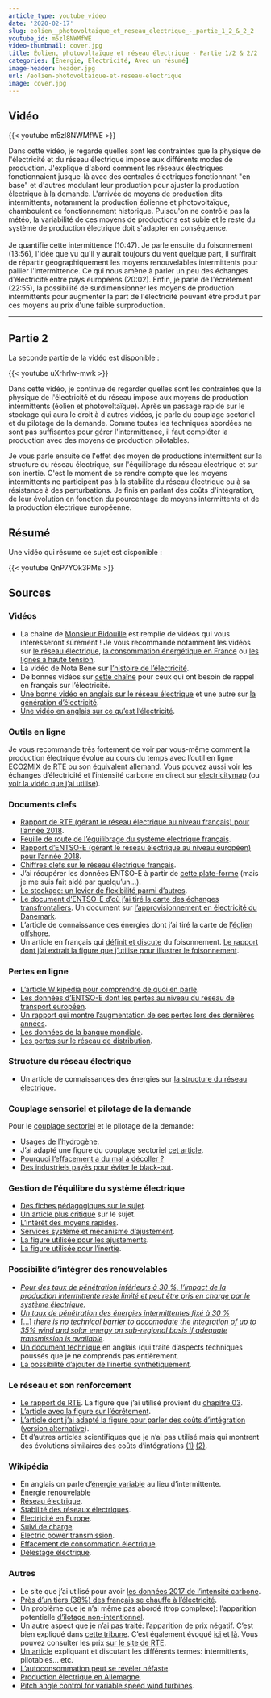 ```yaml
---
article_type: youtube_video
date: '2020-02-17'
slug: eolien__photovoltaique_et_reseau_electrique_-_partie_1_2_&_2_2
youtube_id: m5zl8NWMfWE
video-thumbnail: cover.jpg
title: Éolien, photovoltaïque et réseau électrique - Partie 1/2 & 2/2
categories: [Énergie, Électricité, Avec un résumé]
image-header: header.jpg
url: /eolien-photovoltaique-et-reseau-electrique
image: cover.jpg
---
```


## Vidéo

{{< youtube m5zl8NWMfWE >}}

Dans cette vidéo, je regarde quelles sont les contraintes que la physique
de l'électricité et du réseau électrique impose aux différents modes de
production. J'explique d'abord comment les réseaux électriques
fonctionnaient jusque-là avec des centrales électriques fonctionnant "en
base" et d'autres modulant leur production pour ajuster la production
électrique à la demande. L'arrivée de moyens de production dits
intermittents, notamment la production éolienne et photovoltaïque,
chamboulent ce fonctionnement historique. Puisqu'on ne contrôle pas la
météo, la variabilité de ces moyens de productions est subie et le reste
du système de production électrique doit s'adapter en
conséquence.<br><br>
Je quantifie cette intermittence (10:47). Je parle ensuite du
foisonnement (13:56), l'idée que vu qu'il y aurait toujours du vent
quelque part, il suffirait de répartir géographiquement les moyens
renouvelables intermittents pour pallier l'intermittence. Ce qui nous
amène à parler un peu des échanges d'électricité entre pays européens
(20:02). Enfin, je parle de l'écrêtement (22:55), la possibilité de
surdimensionner les moyens de production intermittents pour augmenter la
part de l'électricité pouvant être produit par ces moyens au prix d'une
faible surproduction.


<hr>

## Partie 2

La seconde partie de la vidéo est disponible :

{{< youtube uXrhrIw-mwk >}}

Dans cette vidéo, je continue de regarder quelles sont les contraintes que la physique de l'électricité et du réseau impose aux moyens de production intermittents (éolien et photovoltaïque). Après un passage rapide sur le stockage qui aura le droit à d'autres vidéos, je parle du couplage sectoriel et du pilotage de la demande. Comme toutes les techniques abordées ne sont pas suffisantes pour gérer l'intermittence, il faut compléter la production avec des moyens de production pilotables.

Je vous parle ensuite de l'effet des moyen de productions intermittent sur la structure du réseau électrique, sur l'équilibrage du réseau électrique et sur son inertie. C'est le moment de se rendre compte que les moyens intermittents ne participent pas à la stabilité du réseau électrique ou à sa résistance à des perturbations. Je finis en parlant des coûts d'intégration, de leur évolution en fonction du pourcentage de moyens intermittents et de la production électrique européenne.

## Résumé

Une vidéo qui résume ce sujet est disponible :

{{< youtube QnP7YOk3PMs >}}

## Sources

### Vidéos

- La chaîne de [Monsieur Bidouille](https://www.youtube.com/user/monsieurbidouille) est remplie de vidéos qui vous intéresseront sûrement ! Je vous recommande notamment les vidéos sur [le réseau électrique](https://www.youtube.com/watch?v=mhZU6RWlyo0), [la consommation énergétique en France](https://www.youtube.com/watch?v=UqQd023K4Co) ou [les lignes à haute tension](https://www.youtube.com/watch?v=ZtLsSPNgQxw).
- La vidéo de Nota Bene sur [l’histoire de l’électricité](https://www.youtube.com/watch?v=9knQZiIoBTE).
- De bonnes vidéos sur [cette chaîne](https://www.youtube.com/watch?v=7W1wb7U6e3c) pour ceux qui ont besoin de rappel en français sur l’électricité.
- [Une bonne vidéo en anglais sur le réseau électrique](https://www.youtube.com/watch?v=v1BMWczn7JM) et une autre sur [la génération d’électricité](https://www.youtube.com/watch?v=AHFZVn38dTM).
- [Une vidéo en anglais sur ce qu’est l’électricité](https://www.youtube.com/watch?v=ru032Mfsfig).

### Outils en ligne

Je vous recommande très fortement de voir par vous-même comment la production électrique évolue au cours du temps avec l’outil en ligne [ECO2MIX de RTE](https://www.rte-france.com/fr/eco2mix/eco2mix-mix-energetique) ou son [équivalent allemand](https://www.energy-charts.de/power.htm). Vous pouvez aussi voir les échanges d’électricité et l’intensité carbone en direct sur [electricitymap](https://www.electricitymap.org/?page=country&solar=false&remote=true&wind=false&countryCode=FR) (ou [voir la vidéo que j’ai utilisé](https://www.youtube.com/watch?v=sXt-oMxz6hA)).

### Documents clefs

- [Rapport de RTE (gérant le réseau électrique au niveau français) pour l’année 2018](https://www.rte-france.com/sites/default/files/be_pdf_2018v3.pdf).
- [Feuille de route de l’équilibrage du système électrique français](https://www.rte-france.com/sites/default/files/livre_vert_equilibre_od_version_detaillee.pdf).
- [Rapport d’ENTSO-E (gérant le réseau électrique au niveau européen) pour l’année 2018](https://annualreport2018.entsoe.eu/wp-content/uploads/2019/06/l_entso-e_ar2018_08_190612.pdf).
- [Chiffres clefs sur le réseau électrique français](https://www.rte-france.com/fr/ecran/1er-reseau-de-transport-d-electricite-d-europe).
- J’ai récupérer les données ENTSO-E à partir de [cette plate-forme](https://transparency.entsoe.eu/) (mais je me suis fait aidé par quelqu’un...).
- [Le stockage: un levier de flexibilité parmi d’autres](https://www.larevuedelenergie.com/le-stockage-un-levier-de-flexibilite-parmi-dautres/).
- [Le document d’ENTSO-E d’où j’ai tiré la carte des échanges transfrontaliers](https://docstore.entsoe.eu/Documents/Publications/Statistics/Factsheet/entsoe_sfs2018_web.pdf). Un document sur [l’approvisionnement en électricité du Danemark](https://ens.dk/sites/ens.dk/files/Globalcooperation/security_of_electricity_supply_in_denmark.pdf).
- L’article de connaissance des énergies dont j’ai tiré la carte de [l’éolien offshore](https://www.connaissancedesenergies.org/ou-en-est-le-developpement-de-leolien-offshore-en-europe-150211).
- Un article en français qui [définit et discute](https://www.techniques-ingenieur.fr/base-documentaire/energies-th4/conversion-et-transport-d-energie-42206210/electricite-intermittence-et-foisonnement-des-energies-renouvelables-be8586/) du foisonnement. [Le rapport dont j’ai extrait la figure que j’utilise pour illustrer le foisonnement](https://www.agora-energiewende.de/fileadmin2/Projekte/2014/Ein-flexibler-Strommarkt-2030/Agora_European_Flexibility_Challenges_Integration_Benefits_WEB_Rev1.pdf).

### Pertes en ligne

- [L’article Wikipédia pour comprendre de quoi en parle](https://fr.wikipedia.org/wiki/Perte_en_ligne_(%C3%A9lectricit%C3%A9)).
- [Les données d’ENTSO-E dont les pertes au niveau du réseau de transport européen](https://docstore.entsoe.eu/Documents/Publications/Statistics/Factsheet/entsoe_sfs2018_web.pdf).
- [Un rapport qui montre l’augmentation de ses pertes lors des dernières années](https://www.acer.europa.eu/Official_documents/Acts_of_the_Agency/Publication/ITC%20Monitoring%20Report%202018.pdf).
- [Les données de la banque mondiale](https://donnees.banquemondiale.org/indicator/EG.ELC.LOSS.ZS).  
- [Les pertes sur le réseau de distribution](https://www.enedis.fr/devenir-un-fournisseur-denergie-qualifie#onglet-la-compensation-des-pertes).

### Structure du réseau électrique

- Un article de connaissances des énergies sur [la structure du réseau électrique](https://www.connaissancedesenergies.org/quelle-est-la-difference-entre-reseau-de-transport-d-electricite-et-reseau-de-distribution).

### Couplage sensoriel et pilotage de la demande

Pour le [couplage sectoriel](https://www.res-tmo.com/fr/translate-to-french-resources/translate-to-french-facts-figures/translate-to-french-sector-coupling) et le pilotage de la demande:

- [Usages de l’hydrogène](https://www.planete-energies.com/fr/medias/decryptages/les-multiples-utilisations-de-l-hydrogene).
- J’ai adapté une figure du couplage sectoriel [cet article](https://fr.boell.org/fr/2018/11/28/couplage-energetique-electricite-mobilite-chaleur).
- [Pourquoi l’effacement a du mal à décoller ?](https://www.energystream-wavestone.com/2014/02/pourquoi-leffacement-industriel-peine-t-il-decoller-en-france/)
- [Des industriels payés pour éviter le black-out](https://www.lesechos.fr/2017/01/des-industriels-payes-pour-eviter-le-black-out-155041).

### Gestion de l’équilibre du système électrique

- [Des fiches pédagogiques sur le sujet](https://observatoire-electricite.fr/fiches-pedagogiques/article/la-gestion-de-l-equilibre-du-systeme-electrique).
- [Un article plus critique](https://revue-progressistes.org/2019/12/18/le-systeme-electrique-contraintes-physiques-et-decisions-politiques-francoise-ficheux/) sur le sujet.
- [L’intérêt des moyens rapides](http://www.smartgrids-cre.fr/index.php?p=stockage-reserve-primaire).
- [Services système et mécanisme d’ajustement](https://www.cre.fr/Electricite/Reseaux-d-electricite/services-systeme-et-mecanisme-d-ajustement).
- [La figure utilisée pour les ajustements](https://bilan-electrique-2019.rte-france.com/mecanismes-marches-mecanisme-dajustement/).
- [La figure utilisée pour l’inertie](https://threadreaderapp.com/thread/1147931227560787968.html).

### Possibilité d’intégrer des renouvelables

- _[Pour des taux de pénétration inférieurs à 30 %, l’impact de la production intermittente reste limité et peut être pris en charge par le système électrique.](http://www.smartgrids-cre.fr/index.php?p=etapes-integration-enr)_
- _[Un taux de pénétration des énergies intermittentes fixé à 30 %](https://www.edf.gp/producteur/se-raccorder/producteurs-intermittents-le-plafond-des-30-1)_
- [\[…\] _there is no technical barrier to accomodate the integration of up to 35% wind and solar energy on sub-regional basis if adequate transmission is available_](https://www.sciencedirect.com/science/article/abs/pii/S136403211501583X).
- [Un document technique](http://ipu.msu.edu/wp-content/uploads/2018/01/IEEE-Achieving-a-100-Renewable-Grid-2017.pdf) en anglais (qui traite d’aspects techniques poussés que je ne comprends pas entièrement.
- [La possibilité d’ajouter de l’inertie synthétiquement](https://www.researchgate.net/publication/321104126_Synthetic_inertia_versus_fast_frequency_response_a_definition?fbclid=IwAR19KX2Lp9ttrfChX_6i87BR0y89QTpSGAZHugC9xYHRQR01C3hRHkA-BqY).

### Le réseau et son renforcement

- [Le rapport de RTE](https://www.rte-france.com/sites/default/files/sddr2019_synthese_1.pdf). La figure que j’ai utilisé provient du [chapitre 03](https://www.rte-france.com/sites/default/files/sddr2019_chapitre_03.pdf).
- [L’article avec la figure sur l’écrêtement](https://www.sciencedirect.com/science/article/pii/S1364032118300091).
- [L’article dont j’ai adapté la figure pour parler des coûts d’intégration](https://www.pik-potsdam.de/members/edenh/publications-1/SystemLCOE.pdf) ([version alternative](https://www.sciencedirect.com/science/article/abs/pii/S0360544213009390)).
- Et d’autres articles scientifiques que je n’ai pas utilisé mais qui montrent des évolutions similaires des coûts d’intégrations [(1)](https://www.sciencedirect.com/science/article/abs/pii/S0306261915012167) [(2)](https://www.sciencedirect.com/science/article/abs/pii/S0360544218302895).

### Wikipédia

- En anglais on parle d’[énergie variable](https://en.wikipedia.org/wiki/Variable_renewable_energy) au lieu d’intermittente.
- [Énergie renouvelable](https://fr.wikipedia.org/wiki/%C3%89nergie_renouvelable)
- [Réseau électrique](https://fr.wikipedia.org/wiki/R%C3%A9seau_%C3%A9lectrique).
- [Stabilité des réseaux électriques](https://fr.wikipedia.org/wiki/Stabilit%C3%A9_des_r%C3%A9seaux_%C3%A9lectriques).
- [Électricité en Europe](https://fr.wikipedia.org/wiki/%C3%89lectricit%C3%A9_en_Europe).
- [Suivi de charge](https://fr.wikipedia.org/wiki/Suivi_de_charge).
- [Electric power transmission](https://en.wikipedia.org/wiki/Electric_power_transmission). 
- [Effacement de consommation électrique](https://fr.wikipedia.org/wiki/Effacement_de_consommation_%C3%A9lectrique).
- [Délestage électrique](https://fr.wikipedia.org/wiki/D%C3%A9lestage_%C3%A9lectrique).

### Autres

- Le site que j’ai utilisé pour avoir [les données 2017 de l’intensité carbone](https://ewoken.github.io/world-data-app/#/home).
- [Près d’un tiers (38%) des français se chauffe à l’électricité](https://immobilier.lefigaro.fr/article/les-francais-et-le-chauffage-ces-cinq-chiffres-a-retenir_a1df9d1a-d3e2-11e6-89bf-777adbd27c0b/).
- Un problème que je n’ai même pas abordé (trop complexe): l’apparition potentielle [d’îlotage non-intentionnel](https://tel.archives-ouvertes.fr/tel-01438779/document).
- Un autre aspect que je n’ai pas traité: l’apparition de prix négatif. C’est bien expliqué dans [cette tribune](https://www.latribune.fr/opinions/tribunes/des-prix-negatifs-pour-l-electricite-753439.html). C’est également évoqué [ici](http://www.energieslibres.fr/prix-negatifs/) et [là](https://ufe-electricite.fr/IMG/pdf/30.pdf). Vous pouvez consulter les prix [sur le site de RTE](https://www.rte-france.com/fr/eco2mix/donnees-de-marche).
- [Un article](https://www.centraliens-lyon.net/technica/article/problematiques-liees-a-l-utilisation-et-au-stockage-de-l-energie/34) expliquant et discutant les différents termes: intermittents, pilotables... etc.
- [L’autoconsommation peut se révéler néfaste](https://www.lemonde.fr/idees/article/2019/03/18/les-communautes-energetiques-citoyennes-et-l-autoconsommation-peuvent-se-reveler-nefastes-pour-l-acces-a-l-electricite_5437721_3232.html).  
- [Production électrique en Allemagne](https://www.cleanenergywire.org/factsheets/20-years-german-renewables-pioneers-face-end-guaranteed-payment).
- [Pitch angle control for variable speed wind turbines](https://ieeexplore.ieee.org/document/4523867).
